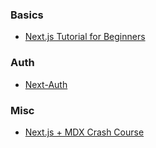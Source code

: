
### Basics

- [Next.js Tutorial for Beginners](https://www.youtube.com/playlist?list=PL4cUxeGkcC9g9gP2onazU5-2M-AzA8eBw)


### Auth
- [Next-Auth](https://youtu.be/MqFL7HMI6hw)

### Misc
- [Next.js + MDX Crash Course](https://youtu.be/GIOPkcvv7-o)
